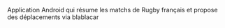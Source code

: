 Application Android qui résume les matchs de Rugby français et propose des déplacements via blablacar
